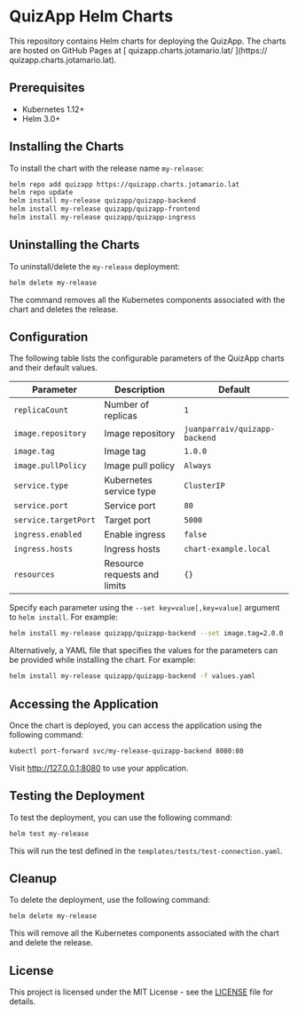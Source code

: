 # QuizApp Helm Charts

This repository contains Helm charts for deploying the QuizApp. The charts are hosted on GitHub Pages at [ quizapp.charts.jotamario.lat/ ](https:// quizapp.charts.jotamario.lat).

## Prerequisites

- Kubernetes 1.12+
- Helm 3.0+

## Installing the Charts

To install the chart with the release name `my-release`:
```bash
helm repo add quizapp https://quizapp.charts.jotamario.lat
helm repo update
helm install my-release quizapp/quizapp-backend
helm install my-release quizapp/quizapp-frontend
helm install my-release quizapp/quizapp-ingress
```

## Uninstalling the Charts

To uninstall/delete the `my-release` deployment:
```bash
helm delete my-release
```

The command removes all the Kubernetes components associated with the chart and deletes the release.

## Configuration

The following table lists the configurable parameters of the QuizApp charts and their default values.

| Parameter                | Description                           | Default                        |
|--------------------------|---------------------------------------|--------------------------------|
| `replicaCount`           | Number of replicas                    | `1`                            |
| `image.repository`       | Image repository                      | `juanparraiv/quizapp-backend`  |
| `image.tag`              | Image tag                             | `1.0.0`                        |
| `image.pullPolicy`       | Image pull policy                     | `Always`                       |
| `service.type`           | Kubernetes service type               | `ClusterIP`                    |
| `service.port`           | Service port                          | `80`                           |
| `service.targetPort`     | Target port                           | `5000`                         |
| `ingress.enabled`        | Enable ingress                        | `false`                        |
| `ingress.hosts`          | Ingress hosts                         | `chart-example.local`          |
| `resources`              | Resource requests and limits          | `{}`                           |

Specify each parameter using the `--set key=value[,key=value]` argument to `helm install`. For example:
```bash
helm install my-release quizapp/quizapp-backend --set image.tag=2.0.0
```

Alternatively, a YAML file that specifies the values for the parameters can be provided while installing the chart. For example:
```bash
helm install my-release quizapp/quizapp-backend -f values.yaml
```

## Accessing the Application

Once the chart is deployed, you can access the application using the following command:
```bash
kubectl port-forward svc/my-release-quizapp-backend 8080:80
```

Visit http://127.0.0.1:8080 to use your application.

## Testing the Deployment

To test the deployment, you can use the following command:
```bash
helm test my-release
```

This will run the test defined in the `templates/tests/test-connection.yaml`.

## Cleanup

To delete the deployment, use the following command:
```bash
helm delete my-release
```

This will remove all the Kubernetes components associated with the chart and delete the release.

## License

This project is licensed under the MIT License - see the [LICENSE](LICENSE) file for details.
